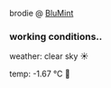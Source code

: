 brodie @ [BluMint](https://www.linkedin.com/company/blumint-io/)

<!--weather_start-->
### working conditions..

weather: clear sky ☀️

temp: -1.67 °C 🧥

<!--weather_end-->
